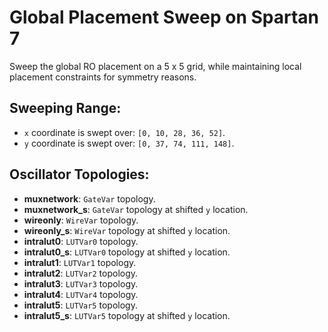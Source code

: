 # Global Placement Sweep on Spartan 7

Sweep the global RO placement on a 5 x 5 grid, while maintaining local placement constraints for symmetry reasons.

## Sweeping Range:

- `x` coordinate is swept over: `[0, 10, 28, 36, 52]`.
- `y` coordinate is swept over: `[0, 37, 74, 111, 148]`.

## Oscillator Topologies:

- **muxnetwork**: `GateVar` topology.
- **muxnetwork_s**: `GateVar` topology at shifted `y` location.
- **wireonly**: `WireVar` topology.
- **wireonly_s**: `WireVar` topology at shifted `y` location.
- **intralut0**: `LUTVar0` topology.
- **intralut0_s**: `LUTVar0` topology at shifted `y` location.
- **intralut1**: `LUTVar1` topology.
- **intralut2**: `LUTVar2` topology.
- **intralut3**: `LUTVar3` topology.
- **intralut4**: `LUTVar4` topology.
- **intralut5**: `LUTVar5` topology.
- **intralut5_s**: `LUTVar5` topology at shifted `y` location.